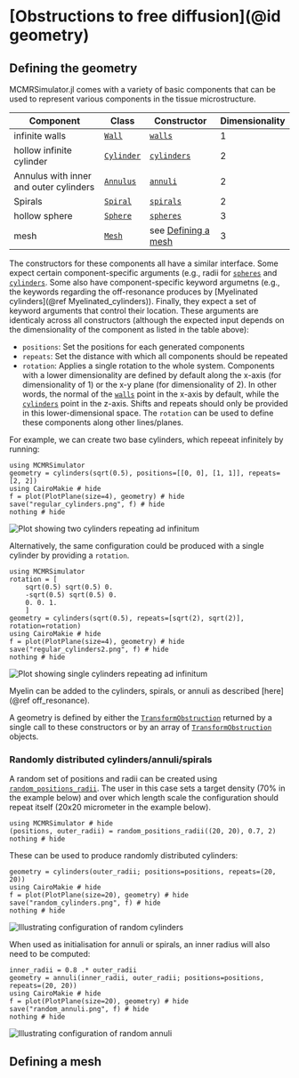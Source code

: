 # [Obstructions to free diffusion](@id geometry)
## Defining the geometry
MCMRSimulator.jl comes with a variety of basic components that can be used to represent various components in the tissue microstructure.

| Component     | Class            | Constructor         |  Dimensionality |
| ------------- | ---------------- | ------------------- |  -------------- |
| infinite walls | [`Wall`](@ref) | [`walls`](@ref)  |  1 |
| hollow infinite cylinder | [`Cylinder`](@ref) |  [`cylinders`](@ref)   |  2 |
| Annulus with inner and outer cylinders | [`Annulus`](@ref) | [`annuli`](@ref)   |  2 |
| Spirals | [`Spiral`](@ref) | [`spirals`](@ref)   |  2 |
| hollow sphere | [`Sphere`](@ref) |  [`spheres`](@ref)   |  3 |
| mesh | [`Mesh`](@ref) | see [Defining a mesh](@ref) |  3 |

The constructors for these components all have a similar interface.
Some expect certain component-specific arguments (e.g., radii for [`spheres`](@ref) and [`cylinders`](@ref).
Some also have component-specific keyword argumetns (e.g., the keywords regarding the off-resonance produces by [Myelinated cylinders](@ref Myelinated_cylinders)).
Finally, they expect a set of keyword arguments that control their location.
These arguments are identicaly across all constructors (although the expected input depends on the dimensionality of the component as listed in the table above):
- `positions`: Set the positions for each generated components
- `repeats`: Set the distance with which all components should be repeated
- `rotation`: Applies a single rotation to the whole system.
Components with a lower dimensionality are defined by default along the x-axis (for dimensionality of 1) or the x-y plane (for dimensionality of 2). 
In other words, the normal of the [`walls`](@ref) point in the x-axis by default, while the [`cylinders`](@ref) point in the z-axis.
Shifts and repeats should only be provided in this lower-dimensional space.
The `rotation` can be used to define these components along other lines/planes.

For example, we can create two base cylinders, which repeeat infinitely by running:
```@example
using MCMRSimulator
geometry = cylinders(sqrt(0.5), positions=[[0, 0], [1, 1]], repeats=[2, 2])
using CairoMakie # hide
f = plot(PlotPlane(size=4), geometry) # hide
save("regular_cylinders.png", f) # hide
nothing # hide
```  

![Plot showing two cylinders repeating ad infinitum](regular_cylinders.png)

Alternatively, the same configuration could be produced with a single cylinder by providing a `rotation`.
```@example
using MCMRSimulator
rotation = [
    sqrt(0.5) sqrt(0.5) 0.
    -sqrt(0.5) sqrt(0.5) 0.
    0. 0. 1.
    ]
geometry = cylinders(sqrt(0.5), repeats=[sqrt(2), sqrt(2)], rotation=rotation)
using CairoMakie # hide
f = plot(PlotPlane(size=4), geometry) # hide
save("regular_cylinders2.png", f) # hide
nothing # hide
```  
![Plot showing single cylinders repeating ad infinitum](regular_cylinders2.png)

Myelin can be added to the cylinders, spirals, or annuli as described [here](@ref off_resonance).

A geometry is defined by either the [`TransformObstruction`](@ref) returned by a single call to these constructors
or by an array of [`TransformObstruction`](@ref) objects.
### Randomly distributed cylinders/annuli/spirals
A random set of positions and radii can be created using [`random_positions_radii`](@ref).
The user in this case sets a target density (70% in the example below) and over which length scale the configuration should repeat itself (20x20 micrometer in the example below).
```@example random_distribution
using MCMRSimulator # hide
(positions, outer_radii) = random_positions_radii((20, 20), 0.7, 2)
nothing # hide
```

These can be used to produce randomly distributed cylinders:
```@example random_distribution
geometry = cylinders(outer_radii; positions=positions, repeats=(20, 20))
using CairoMakie # hide
f = plot(PlotPlane(size=20), geometry) # hide
save("random_cylinders.png", f) # hide
nothing # hide
```
![Illustrating configuration of random cylinders](random_cylinders.png)

When used as initialisation for annuli or spirals, an inner radius will also need to be computed:
```@example random_distribution
inner_radii = 0.8 .* outer_radii
geometry = annuli(inner_radii, outer_radii; positions=positions, repeats=(20, 20))
using CairoMakie # hide
f = plot(PlotPlane(size=20), geometry) # hide
save("random_annuli.png", f) # hide
nothing # hide
```
![Illustrating configuration of random annuli](random_annuli.png)


## Defining a mesh